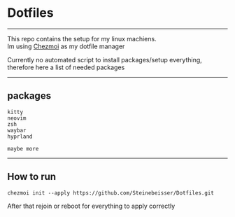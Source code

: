 # Dotfiles

---

This repo contains the setup for my linux machiens. \
Im using [Chezmoi](https://www.chezmoi.io) as my dotfile manager

Currently no automated script to install packages/setup everything, therefore here a list of needed packages

---

## packages

```
kitty
neovim
zsh
waybar
hyprland

maybe more
```

---

## How to run

```
chezmoi init --apply https://github.com/Steinebeisser/Dotfiles.git
```

After that rejoin or reboot for everything to apply correctly
